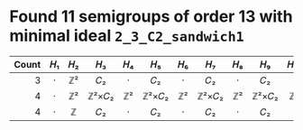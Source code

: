 # Found 11 semigroups of order 13 with minimal ideal `2_3_C2_sandwich1`


Count | 𝐻₁ | 𝐻₂ | 𝐻₃ | 𝐻₄ | 𝐻₅ | 𝐻₆ | 𝐻₇ | 𝐻₈ | 𝐻₉ | 𝐻₁₀
--: | :--: | :--: | :--: | :--: | :--: | :--: | :--: | :--: | :--: | :--:
3 | · | ℤ² | 𝐶₂ | · | 𝐶₂ | · | 𝐶₂ | · | 𝐶₂ | ·
4 | · | ℤ² | ℤ²×𝐶₂ | ℤ² | ℤ²×𝐶₂ | ℤ² | ℤ²×𝐶₂ | ℤ² | ℤ²×𝐶₂ | ℤ²
4 | · | ℤ | 𝐶₂ | · | 𝐶₂ | · | 𝐶₂ | · | 𝐶₂ | ·
